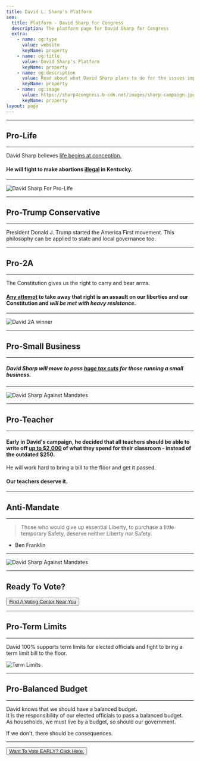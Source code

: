 ```yaml
---
title: David L. Sharp's Platform
seo:
  title: Platform - David Sharp for Congress
  description: The platform page for David Sharp for Congress
  extra:
    - name: og:type
      value: website
      keyName: property
    - name: og:title
      value: David Sharp's Platform
      keyName: property
    - name: og:description
      value: Read about what David Sharp plans to do for the issues important to you.
      keyName: property
    - name: og:image
      value: https://sharp4congress.b-cdn.net/images/sharp-campaign.jpg
      keyName: property
layout: page
---
```


---
## Pro-Life
---

David Sharp believes <u>life begins at conception.</u><br>
#### He will fight to make abortions <u>illegal</u> in Kentucky.
---

![David Sharp For Pro-Life](https://sharp4congress.b-cdn.net/images/endorsed.png)

---

## Pro-Trump Conservative
---
President Donald J. Trump started the America First movement. This philosophy can be applied to state and local governance too.

---

## Pro-2A

---

The Constitution gives us the right to carry and bear arms.<br>

#### <u>Any attempt</u> to take away that right is an assault on our liberties and our Constitution and ***will be met with heavy resistance.***

---
![David 2A winner](https://sharp4congress.b-cdn.net/images/winner-2a.jpg)

---

## Pro-Small Business

---
##### David Sharp will move to pass <u>huge tax cuts</u> for those running a small business.

---

![David Sharp Against Mandates](https://sharp4congress.b-cdn.net/images/highlights-3.png)

---

## Pro-Teacher
---

#### Early in David's campaign, he decided that all teachers should be able to write off <u>up to $2,000</u> of what they spend for their classroom - instead of the outdated $250.
He will work hard to bring a bill to the floor and get it passed.

#### Our teachers deserve it.

---

## Anti-Mandate
---

> Those who would give up essential Liberty, to purchase a little temporary Safety, deserve neither Liberty nor Safety.

- Ben Franklin

---
![David Sharp Against Mandates](https://sharp4congress.b-cdn.net/images/protest.jpg)

---


## Ready To Vote?
<button> [Find A Voting Center Near You](/vote)</button>

---


## Pro-Term Limits
---
David 100% supports term limits for elected officials and fight to bring a term limit bill to the floor.

![Term Limits](https://sharp4congress.b-cdn.net/images/thanks.jpg)

---

## Pro-Balanced Budget
---
David knows that we should have a balanced budget.<br>
It is the responsibility of our elected officials to pass a balanced budget.<br>
As households, we must live by a budget, so should our government.

If we don't, there should be consequences.

---

<button> [Want To Vote EARLY? Click Here.](/vote)</button>
